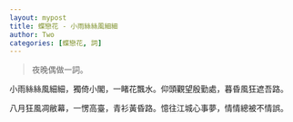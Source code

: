 ```yaml
---
layout: mypost
title: 蝶戀花 - 小雨絲絲風細細
author: Two
categories: [蝶戀花, 詞]
---
```


> 夜晚偶做一詞。

小雨絲絲風細細，獨倚小閣，一睹花飄水。仰頭觀望殷勤處，暮昏風狂遮吾路。

八月狂風凋敝幕，一愣高臺，青衫黃昏路。憶往江城心事夢，情情總被不情誤。
